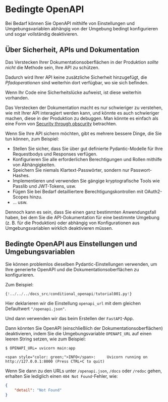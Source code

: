 # Bedingte OpenAPI

Bei Bedarf können Sie OpenAPI mithilfe von Einstellungen und Umgebungsvariablen abhängig von der Umgebung bedingt konfigurieren und sogar vollständig deaktivieren.

## Über Sicherheit, APIs und Dokumentation

Das Verstecken Ihrer Dokumentationsoberflächen in der Produktion *sollte nicht* die Methode sein, Ihre API zu schützen.

Dadurch wird Ihrer API keine zusätzliche Sicherheit hinzugefügt, die *Pfadoperationen* sind weiterhin dort verfügbar, wo sie sich befinden.

Wenn Ihr Code eine Sicherheitslücke aufweist, ist diese weiterhin vorhanden.

Das Verstecken der Dokumentation macht es nur schwieriger zu verstehen, wie mit Ihrer API interagiert werden kann, und könnte es auch schwieriger machen, diese in der Produktion zu debuggen. Man könnte es einfach als eine Form von <a href="https://de.wikipedia.org/wiki/Security_through_obscurity" class="external-link" target="_blank">Security through obscurity</a> betrachten.

Wenn Sie Ihre API sichern möchten, gibt es mehrere bessere Dinge, die Sie tun können, zum Beispiel:

* Stellen Sie sicher, dass Sie über gut definierte Pydantic-Modelle für Ihre Requestbodys und Responses verfügen.
* Konfigurieren Sie alle erforderlichen Berechtigungen und Rollen mithilfe von Abhängigkeiten.
* Speichern Sie niemals Klartext-Passwörter, sondern nur Passwort-Hashes.
* Implementieren und verwenden Sie gängige kryptografische Tools wie Passlib und JWT-Tokens, usw.
* Fügen Sie bei Bedarf detailliertere Berechtigungskontrollen mit OAuth2-Scopes hinzu.
* ... usw.

Dennoch kann es sein, dass Sie einen ganz bestimmten Anwendungsfall haben, bei dem Sie die API-Dokumentation für eine bestimmte Umgebung (z. B. für die Produktion) oder abhängig von Konfigurationen aus Umgebungsvariablen wirklich deaktivieren müssen.

## Bedingte OpenAPI aus Einstellungen und Umgebungsvariablen

Sie können problemlos dieselben Pydantic-Einstellungen verwenden, um Ihre generierte OpenAPI und die Dokumentationsoberflächen zu konfigurieren.

Zum Beispiel:

```Python hl_lines="6  11"
{!../../../docs_src/conditional_openapi/tutorial001.py!}
```

Hier deklarieren wir die Einstellung `openapi_url` mit dem gleichen Defaultwert `"/openapi.json"`.

Und dann verwenden wir das beim Erstellen der `FastAPI`-App.

Dann könnten Sie OpenAPI (einschließlich der Dokumentationsoberflächen) deaktivieren, indem Sie die Umgebungsvariable `OPENAPI_URL` auf einen leeren String setzen, wie zum Beispiel:

<div class="termy">

```console
$ OPENAPI_URL= uvicorn main:app

<span style="color: green;">INFO</span>:     Uvicorn running on http://127.0.0.1:8000 (Press CTRL+C to quit)
```

</div>

Wenn Sie dann zu den URLs unter `/openapi.json`, `/docs` oder `/redoc` gehen, erhalten Sie lediglich einen `404 Not Found`-Fehler, wie:

```JSON
{
    "detail": "Not Found"
}
```
